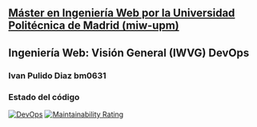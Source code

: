 ## [Máster en Ingeniería Web por la Universidad Politécnica de Madrid (miw-upm)](http://miw.etsisi.upm.es)

## Ingeniería Web: Visión General (IWVG) DevOps

### Ivan Pulido Diaz bm0631


### Estado del código

[![DevOps](https://github.com/bm0631/iwvg-devops-pulido-ivan/actions/workflows/CI.yml/badge.svg)](https://github.com/bm0631/iwvg-devops-pulido-ivan/actions/workflows/CI.yml)
[![Maintainability Rating](https://sonarcloud.io/api/project_badges/measure?project=bm0631_iwvg-devops-pulido-ivan&metric=sqale_rating)](https://sonarcloud.io/summary/new_code?id=bm0631_iwvg-devops-pulido-ivan)
